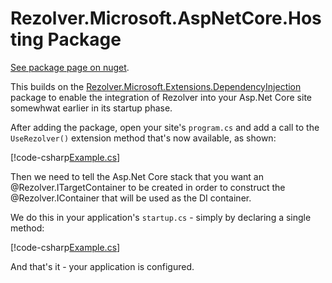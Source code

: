 ﻿# Rezolver.Microsoft.AspNetCore.Hosting Package

[See package page on nuget](https://www.nuget.org/packages/Rezolver.Microsoft.AspNetCore.Hosting).

This builds on the [Rezolver.Microsoft.Extensions.DependencyInjection](rezolver.microsoft.extensions.dependencyinjection.md)
package to enable the integration of Rezolver into your Asp.Net Core site somewhwat earlier in its startup phase.

After adding the package, open your site's `program.cs` and add a call to the `UseRezolver()` extension
method that's now available, as shown:

[!code-csharp[Example.cs](../../../../../Examples/Rezolver.Examples.AspNetCore.1.1/Program.cs#example)]

Then we need to tell the Asp.Net Core stack that you want an @Rezolver.ITargetContainer to be created
in order to construct the @Rezolver.IContainer that will be used as the DI container.

We do this in your application's `startup.cs` - simply by declaring a single method:

[!code-csharp[Example.cs](../../../../../Examples/Rezolver.Examples.AspNetCore.1.1/Startup.cs#example)]

And that's it - your application is configured.
